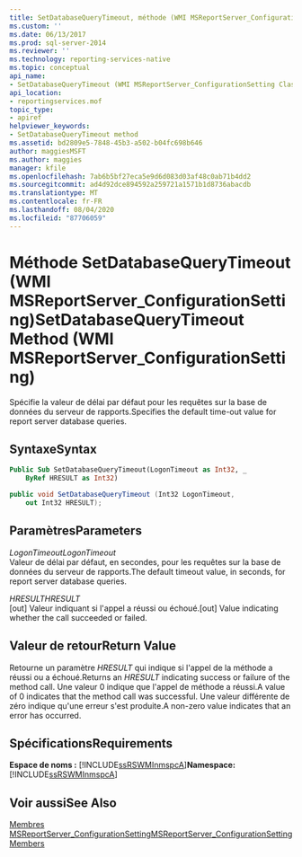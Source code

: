 ```yaml
---
title: SetDatabaseQueryTimeout, méthode (WMI MSReportServer_ConfigurationSetting) | Microsoft Docs
ms.custom: ''
ms.date: 06/13/2017
ms.prod: sql-server-2014
ms.reviewer: ''
ms.technology: reporting-services-native
ms.topic: conceptual
api_name:
- SetDatabaseQueryTimeout (WMI MSReportServer_ConfigurationSetting Class)
api_location:
- reportingservices.mof
topic_type:
- apiref
helpviewer_keywords:
- SetDatabaseQueryTimeout method
ms.assetid: bd2809e5-7848-45b3-a502-b04fc698b646
author: maggiesMSFT
ms.author: maggies
manager: kfile
ms.openlocfilehash: 7ab6b5bf27eca5e9d6d083d03af48c0ab71b4dd2
ms.sourcegitcommit: ad4d92dce894592a259721a1571b1d8736abacdb
ms.translationtype: MT
ms.contentlocale: fr-FR
ms.lasthandoff: 08/04/2020
ms.locfileid: "87706059"
---
```

# <a name="setdatabasequerytimeout-method-wmi-msreportserver_configurationsetting"></a><span data-ttu-id="ef4e1-102">Méthode SetDatabaseQueryTimeout (WMI MSReportServer_ConfigurationSetting)</span><span class="sxs-lookup"><span data-stu-id="ef4e1-102">SetDatabaseQueryTimeout Method (WMI MSReportServer_ConfigurationSetting)</span></span>
  <span data-ttu-id="ef4e1-103">Spécifie la valeur de délai par défaut pour les requêtes sur la base de données du serveur de rapports.</span><span class="sxs-lookup"><span data-stu-id="ef4e1-103">Specifies the default time-out value for report server database queries.</span></span>  
  
## <a name="syntax"></a><span data-ttu-id="ef4e1-104">Syntaxe</span><span class="sxs-lookup"><span data-stu-id="ef4e1-104">Syntax</span></span>  
  
```vb  
Public Sub SetDatabaseQueryTimeout(LogonTimeout as Int32, _  
    ByRef HRESULT as Int32)  
```  
  
```csharp  
public void SetDatabaseQueryTimeout (Int32 LogonTimeout,   
    out Int32 HRESULT);  
```  
  
## <a name="parameters"></a><span data-ttu-id="ef4e1-105">Paramètres</span><span class="sxs-lookup"><span data-stu-id="ef4e1-105">Parameters</span></span>  
 <span data-ttu-id="ef4e1-106">*LogonTimeout*</span><span class="sxs-lookup"><span data-stu-id="ef4e1-106">*LogonTimeout*</span></span>  
 <span data-ttu-id="ef4e1-107">Valeur de délai par défaut, en secondes, pour les requêtes sur la base de données du serveur de rapports.</span><span class="sxs-lookup"><span data-stu-id="ef4e1-107">The default timeout value, in seconds, for report server database queries.</span></span>  
  
 <span data-ttu-id="ef4e1-108">*HRESULT*</span><span class="sxs-lookup"><span data-stu-id="ef4e1-108">*HRESULT*</span></span>  
 <span data-ttu-id="ef4e1-109">[out] Valeur indiquant si l'appel a réussi ou échoué.</span><span class="sxs-lookup"><span data-stu-id="ef4e1-109">[out] Value indicating whether the call succeeded or failed.</span></span>  
  
## <a name="return-value"></a><span data-ttu-id="ef4e1-110">Valeur de retour</span><span class="sxs-lookup"><span data-stu-id="ef4e1-110">Return Value</span></span>  
 <span data-ttu-id="ef4e1-111">Retourne un paramètre *HRESULT* qui indique si l'appel de la méthode a réussi ou a échoué.</span><span class="sxs-lookup"><span data-stu-id="ef4e1-111">Returns an *HRESULT* indicating success or failure of the method call.</span></span> <span data-ttu-id="ef4e1-112">Une valeur 0 indique que l'appel de méthode a réussi.</span><span class="sxs-lookup"><span data-stu-id="ef4e1-112">A value of 0 indicates that the method call was successful.</span></span> <span data-ttu-id="ef4e1-113">Une valeur différente de zéro indique qu'une erreur s'est produite.</span><span class="sxs-lookup"><span data-stu-id="ef4e1-113">A non-zero value indicates that an error has occurred.</span></span>  
  
## <a name="requirements"></a><span data-ttu-id="ef4e1-114">Spécifications</span><span class="sxs-lookup"><span data-stu-id="ef4e1-114">Requirements</span></span>  
 <span data-ttu-id="ef4e1-115">**Espace de noms :** [!INCLUDE[ssRSWMInmspcA](../../includes/ssrswminmspca-md.md)]</span><span class="sxs-lookup"><span data-stu-id="ef4e1-115">**Namespace:** [!INCLUDE[ssRSWMInmspcA](../../includes/ssrswminmspca-md.md)]</span></span>  
  
## <a name="see-also"></a><span data-ttu-id="ef4e1-116">Voir aussi</span><span class="sxs-lookup"><span data-stu-id="ef4e1-116">See Also</span></span>  
 [<span data-ttu-id="ef4e1-117">Membres MSReportServer_ConfigurationSetting</span><span class="sxs-lookup"><span data-stu-id="ef4e1-117">MSReportServer_ConfigurationSetting Members</span></span>](msreportserver-configurationsetting-members.md)  
  
  

